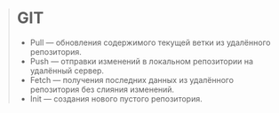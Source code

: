 > # GIT
>
> - Pull — обновления содержимого текущей ветки из удалённого репозитория.
> - Push — отправки изменений в локальном репозитории на удалённый сервер.
> - Fetch — получения последних данных из удалённого репозитория без слияния изменений.
> - Init — создания нового пустого репозитория.